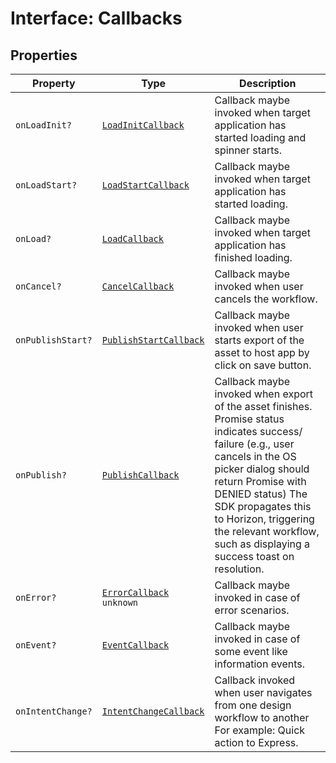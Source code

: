 # Interface: Callbacks

## Properties

| Property | Type | Description |
| ------ | ------ | ------ |
| `onLoadInit?` | [`LoadInitCallback`](../type-aliases/load-init-callback.md) | Callback maybe invoked when target application has started loading and spinner starts. |
| `onLoadStart?` | [`LoadStartCallback`](../type-aliases/load-start-callback.md) | Callback maybe invoked when target application has started loading. |
| `onLoad?` | [`LoadCallback`](../type-aliases/load-callback.md) | Callback maybe invoked when target application has finished loading. |
| `onCancel?` | [`CancelCallback`](../type-aliases/cancel-callback.md) | Callback maybe invoked when user cancels the workflow. |
| `onPublishStart?` | [`PublishStartCallback`](../type-aliases/publish-start-callback.md) | Callback maybe invoked when user starts export of the asset to host app by click on save button. |
| `onPublish?` | [`PublishCallback`](../type-aliases/publish-callback.md) | Callback maybe invoked when export of the asset finishes. Promise status indicates success/ failure (e.g., user cancels in the OS picker dialog should return Promise with DENIED status) The SDK propagates this to Horizon, triggering the relevant workflow, such as displaying a success toast on resolution. |
| `onError?` | [`ErrorCallback`](../../../error/cc-everywhere-error-types/type-aliases/error-callback.md) `unknown` | Callback maybe invoked in case of error scenarios. |
| `onEvent?` | [`EventCallback`](../type-aliases/event-callback.md) | Callback maybe invoked in case of some event like information events. |
| `onIntentChange?` | [`IntentChangeCallback`](../type-aliases/intent-change-callback.md) | Callback invoked when user navigates from one design workflow to another For example: Quick action to Express. |

